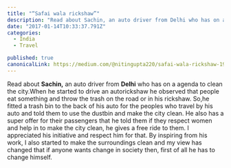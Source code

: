 ```yaml
---
title: "“Safai wala rickshaw”"
description: "Read about Sachin, an auto driver from Delhi who has on a agenda to clean the city.When he started to drive an autorickshaw he observed that people eat something and throw the trash on the road or in…"
date: "2017-01-14T10:33:37.791Z"
categories: 
  - India
  - Travel

published: true
canonicalLink: https://medium.com/@nitingupta220/safai-wala-rickshaw-1914f83df22c
---
```


Read about **Sachin,** an auto driver from **Delhi** who has on a agenda to clean the city.When he started to drive an autorickshaw he observed that people eat something and throw the trash on the road or in his rickshaw. So,he fitted a trash bin to the back of his auto for the peoples who travel by his auto and told them to use the dustbin and make the city clean. He also has a super offer for their passengers that he told them if they respect women and help in to make the city clean, he gives a free ride to them. I appreciated his initiative and respect him for that. By inspiring from his work, I also started to make the surroundings clean and my view has changed that if anyone wants change in society then, first of all he has to change himself.